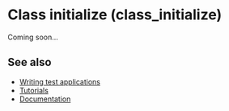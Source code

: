# Class initialize (class_initialize)

Coming soon...

## See also

* [Writing test applications](/docs/documentation/Guides/Overview/Tutorials/writing_applicaion_test)
* [Tutorials](/docs/documentation/Guides/Overview/Tutorials)
* [Documentation](/docs/documentation)
